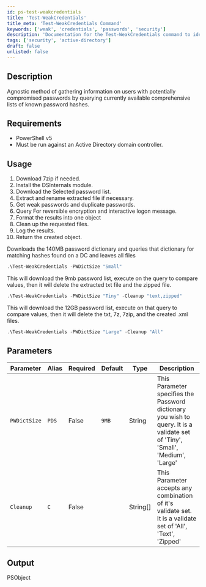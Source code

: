 ```yaml
---
id: ps-test-weakcredentials
title: 'Test-WeakCredentials'
title_meta: 'Test-WeakCredentials Command'
keywords: ['weak', 'credentials', 'passwords', 'security']
description: 'Documentation for the Test-WeakCredentials command to identify users with potentially compromised passwords by querying known password hashes.'
tags: ['security', 'active-directory']
draft: false
unlisted: false
---
```


## Description
Agnostic method of gathering information on users with potentially compromised passwords by querying currently available comprehensive lists of known password hashes.

## Requirements
- PowerShell v5
- Must be run against an Active Directory domain controller.

## Usage
1. Download 7zip if needed.
2. Install the DSInternals module.
3. Download the Selected password list.
4. Extract and rename extracted file if necessary.
5. Get weak passwords and duplicate passwords.
6. Query For reversible encryption and interactive logon message.
7. Format the results into one object
8. Clean up the requested files.
9. Log the results.
10. Return the created object.



Downloads the 140MB password dictionary and queries that dictionary for matching hashes found on a DC and leaves all files
```powershell
.\Test-WeakCredentials -PWDictSize "Small"
```
This will download the 9mb password list, execute on the query to compare values, then it will delete the extracted txt file and the zipped file.
```powershell
.\Test-WeakCredentials -PWDictSize "Tiny" -Cleanup "text,zipped"
```
This will download the 12GB password list, execute on that query to compare values, then it will delete the txt, 7z, 7zip, and the created .xml files.
```powershell
.\Test-WeakCredentials -PWDictSize "Large" -Cleanup "All"
```


## Parameters
| Parameter    | Alias | Required | Default | Type     | Description                                                                                                                     |
| ------------ | ----- | -------- | ------- | -------- | ------------------------------------------------------------------------------------------------------------------------------- |
| `PWDictSize` | `PDS` | False    | `9MB`   | String   | This Parameter specifies the Password dictionary you wish to query.  It is a validate set of 'Tiny', 'Small', 'Medium', 'Large' |
| `Cleanup`    | `C`   | False    |         | String[] | This Parameter accepts any combination of it's validate set.  It is a validate set of 'All', 'Text', 'Zipped'                   |

## Output
PSObject